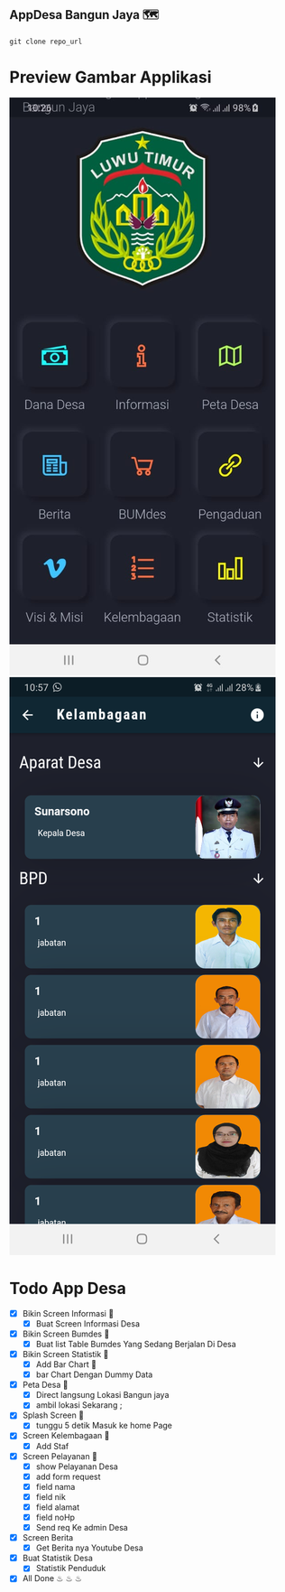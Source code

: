 ## AppDesa Bangun Jaya 🗺
````
git clone repo_url
````

# Preview Gambar Applikasi

![Image description](screen.jpeg)
![Image description](flutter_01.png)

# Todo App Desa

 * [x] Bikin Screen Informasi 💁
    * [x] Buat Screen Informasi Desa

 * [x] Bikin Screen Bumdes 💁
    * [x] Buat list Table Bumdes Yang Sedang Berjalan Di Desa

 * [x] Bikin Screen Statistik 💁
    * [x] Add Bar Chart 🍁
    * [x] bar Chart Dengan Dummy Data

* [x] Peta Desa 🍁
    * [x] Direct langsung Lokasi Bangun jaya
    * [x] ambil lokasi Sekarang ;

* [x] Splash Screen 🍁
    * [x] tunggu 5 detik Masuk ke home Page

* [x] Screen Kelembagaan 🍁
    * [x] Add Staf 

* [x] Screen Pelayanan 🍁
    * [x] show Pelayanan Desa
    * [x] add form  request
    * [x] field nama 
    * [x] field nik
    * [x] field alamat
    * [x] field noHp
    * [x] Send req Ke admin Desa

* [x] Screen Berita
    * [x] Get Berita nya Youtube Desa

* [x] Buat Statistik Desa 
    * [x] Statistik Penduduk 

* [x] All Done ♨  ♨  ♨